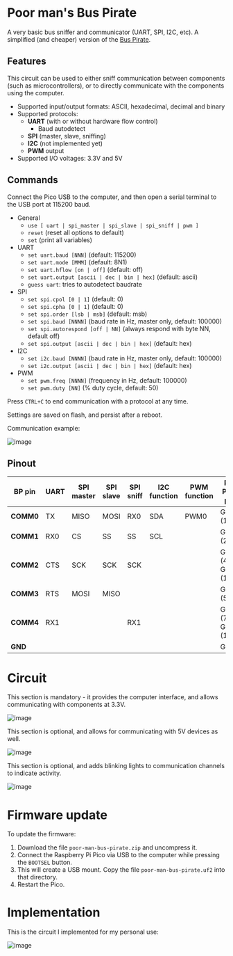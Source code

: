 # Poor man's Bus Pirate

A very basic bus sniffer and communicator (UART, SPI, I2C, etc). A simplified (and cheaper) version of the [Bus Pirate](https://dangerousprototypes.com/docs/Bus_Pirate).

## Features

This circuit can be used to either sniff communication between components (such as microcontrollers), or to directly communicate with the components using the computer.

- Supported input/output formats: ASCII, hexadecimal, decimal and binary
- Supported protocols: 
  - **UART** (with or without hardware flow control)
    - Baud autodetect
  - **SPI** (master, slave, sniffing)
  - **I2C** (not implemented yet)
  - **PWM** output
- Supported I/O voltages: 3.3V and 5V

## Commands

Connect the Pico USB to the computer, and then open a serial terminal to the USB port at 115200 baud.

- General
  - `use [ uart | spi_master | spi_slave | spi_sniff | pwm ]`
  - `reset` (reset all options to default)
  - `set` (print all variables)
- UART
  - `set uart.baud [NNN]` (default: 115200)
  - `set uart.mode [MMM]` (default: 8N1)
  - `set uart.hflow [on | off]` (default: off)
  - `set uart.output [ascii | dec | bin | hex]` (default: ascii)
  - `guess uart`: tries to autodetect baudrate
- SPI
  - `set spi.cpol [0 | 1]` (default: 0)
  - `set spi.cpha [0 | 1]` (default: 0)
  - `set spi.order [lsb | msb]` (default: msb)
  - `set spi.baud [NNNN]` (baud rate in Hz, master only, default: 100000)
  - `set spi.autorespond [off | NN]` (always respond with byte NN, default off)
  - `set spi.output [ascii | dec | bin | hex]` (default: hex)
- I2C
  - `set i2c.baud [NNNN]` (baud rate in Hz, master only, default: 100000)
  - `set i2c.output [ascii | dec | bin | hex]` (default: hex)
- PWM
  - `set pwm.freq [NNNN]` (frequency in Hz, default: 100000)
  - `set pwm.duty [NN]` (% duty cycle, default: 50)

Press `CTRL+C` to end communication with a protocol at any time.

Settings are saved on flash, and persist after a reboot.

Communication example:

![image](https://github.com/andrenho/poor-man-bus-pirate/assets/84652/18411b9d-3f05-4c4b-a21a-cb78f8430f43)

## Pinout

| BP pin     | UART | SPI master | SPI slave | SPI sniff | I2C function | PWM function | RPi Pico pin       |
|------------|------|------------|-----------|-----------|--------------|--------------|--------------------|
| **COMM0**  | TX   | MISO       | MOSI      | RX0       | SDA          | PWM0         | GP0 (1)            |
| **COMM1**  | RX0  | CS         | SS        | SS        | SCL          |              | GP1 (2)            |
| **COMM2**  | CTS  | SCK        | SCK       | SCK       |              |              | GP2 (4), GP10 (14) |
| **COMM3**  | RTS  | MOSI       | MISO      |           |              |              | GP3 (5)            |
| **COMM4**  | RX1  |            |           | RX1       |              |              | GP5 (7), GP8 (11)  |
| **GND**    |      |            |           |           |              |              | GND                |

# Circuit

This section is mandatory - it provides the computer interface, and allows communicating with components at 3.3V.

![image](https://github.com/andrenho/poor-man-bus-pirate/assets/84652/44ba63c5-f81d-4478-bd14-66dc913552da)

This section is optional, and allows for communicating with 5V devices as well.

![image](https://github.com/andrenho/poor-man-bus-pirate/assets/84652/5a567604-431e-45d2-851b-0d46df98cebb)

This section is optional, and adds blinking lights to communication channels to indicate activity.

![image](https://github.com/andrenho/poor-man-bus-pirate/assets/84652/0d1dda8b-4ede-4791-a77b-8b5e4be25a43)

# Firmware update

To update the firmware:

1. Download the file `poor-man-bus-pirate.zip` and uncompress it.
2. Connect the Raspberry Pi Pico via USB to the computer while pressing the `BOOTSEL` button.
3. This will create a USB mount. Copy the file `poor-man-bus-pirate.uf2` into that directory.
4. Restart the Pico.

# Implementation

This is the circuit I implemented for my personal use:

![image](https://github.com/andrenho/poor-man-bus-pirate/assets/84652/6b8cda69-5a8c-4264-a6e0-ec4868ee3aef)

